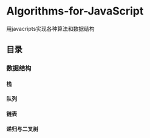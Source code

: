 # Algorithms-for-JavaScript

 用javacripts实现各种算法和数据结构

 ## 目录

 ### 数据结构

 #### 栈

 #### 队列


 #### 链表


 #### 递归与二叉树
